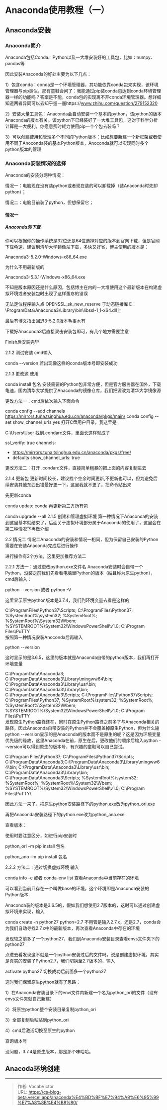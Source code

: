 # Anaconda使用教程（一）

<!--more-->

## Anaconda安装

### Anaconda简介
Anaconda包括Conda、Python以及一大堆安装好的工具包，比如：numpy、pandas等

因此安装Anaconda的好处主要为以下几点：

1）包含conda：conda是一个环境管理器，其功能依靠conda包来实现，该环境管理器与pip类似，那有童鞋会问了：我能通过pip装conda包达到conda环境管理器一样的功能吗？答案是不能，conda包的实现离不开conda环境管理器。想详细知道两者异同可以去知乎遛一遛https://www.zhihu.com/question/279152320

2）安装大量工具包：Anaconda会自动安装一个基本的python，该python的版本Anaconda的版本有关。该python下已经装好了一大堆工具包，这对于科学分析计算是一大便利，你愿意费时耗力使用pip一个个包去装吗？

3）可以创建使用和管理多个不同的Python版本：比如想要新建一个新框架或者使用不同于Anoconda装的基本Python版本，Anoconda就可以实现同时多个python版本的管理

### Anaconda安装情况的选择
Anaconda的安装分两种情况：

情况一：电脑现在没有装python或者现在装的可以卸载掉（装Anaconda时先卸python）；

情况二：电脑目前装了python，但想保留它；

#### 情况一
##### Anaconda的下载
你可以根据你的操作系统是32位还是64位选择对应的版本到官网下载，但是官网下载龟速，建议到清华大学镜像站下载，多快又好省，博主使用的版本是：

Anaconda3-5.2.0-Windows-x86_64.exe

为什么不用最新版的

Anaconda3-5.3.1-Windows-x86_64.exe

不知是版本原因还是什么原因，包括博主在内的一大堆使用这个最新版本在构建虚拟环境或者安装包时出现了这样蛋疼的错误

无法定位程序输入点 OPENSSL_sk_new_reserve 于动态链接库 E：\ProgramData\Anaconda3\Library\bin\libssl-1_1-x64.dll上

最后有博文指出回退3-5.2.0版本毛事木有

下载好Anaconda3后直接双击安装包即可，有几个地方需要注意











Finish后安装完毕

2.1.2 测试安装
cmd输入

conda --version
若出现像这样的conda版本号即安装成功



2.1.3 更改源
使用

conda install 包名
安装需要的Python包非常方便，但是官方服务器在国外，下载龟速，国内清华大学提供了Anaconda的镜像仓库，我们把源改为清华大学镜像源

更改方法一：cmd后依次输入下面命令

conda config --add channels https://mirrors.tuna.tsinghua.edu.cn/anaconda/pkgs/main/
conda config --set show_channel_urls yes
打开C盘用户目录，我这里是

C:\Users\User
找到.condarc文件，里面长这样就成了

ssl_verify: true
channels:
  - https://mirrors.tuna.tsinghua.edu.cn/anaconda/pkgs/free/
  - defaults
show_channel_urls: true

更改方法二：打开 .condarc文件，直接简单粗暴的把上面的内容复制进去

2.1.4 更新包
更新时间较长，建议找个空余时间更新,不更新也可以，但为避免后续安装其他东西出错最好更一下，这里我就不更了，把命令贴出来

先更新conda

conda update conda
再更新第三方所有包

conda upgrade --all
2.1.5 创建和管理虚拟环境
第一种情况下Anaconda的安装到这里基本就结束了，后面关于虚拟环境部分属于Anaconda的使用了，这里会在第二种情况下再做介绍

2.2 情况二
情况二Anaconda的安装和情况一相同，但为保留自己安装的Python需要在安装Anaconda完成后进行操作

进行操作有2个方法，这里更加推荐方法二

2.2.1 方法一：通过更改python.exe文件名
Anaconda安装时会自带一个Python，没装之前我们先看看电脑里Python的版本（姑且称为原生python），cmd后输入：

python --version 或者 python -V


这里显示原生python版本是3.7.4，我们到环境变量去看是这样的

C:\ProgramFiles\Python37\Scripts\;
C:\ProgramFiles\Python37\;
%SystemRoot%\system32;
%SystemRoot%;
%SystemRoot%\System32\Wbem;
%SYSTEMROOT%\System32\WindowsPowerShell\v1.0\;
C:\Program Files\PuTTY\
按照第一种情况安装Anoconda后再输入

python --version


这时显示的是3.6.5，这里的版本就是Anaconda自带的python版本，我们再打开环境变量

C:\ProgramData\Anaconda3;
C:\ProgramData\Anaconda3\Library\mingww64\bin;
C:\ProgramData\Anaconda3\Library\usr\bin;
C:\ProgramData\Anaconda3\Library\bin;
C:\ProgramData\Anaconda3\Scripts;
C:\ProgramFiles\Python37\Scripts\;
C:\ProgramFiles\Python37\;
%SystemRoot%\system32;
%SystemRoot%;
%SystemRoot%\System32\Wbem;
%SYSTEMROOT%\System32\WindowsPowerShell\v1.0\;
C:\Program Files\PuTTY\
发现原生Python路径还在，同时在原生Python路径之前多了与Anaconda相关的路径，因此Anaconda自带安装的Python并不会覆盖掉原生Python，但为什么输python --version显示的是Anaconda的版本而不是原生的呢？这是因为环境变量优先级的缘故，这里Anaconda在前，原生在后，更改他们的顺序后输入python --version可以得到原生的版本号，有兴趣的童鞋可以自己尝试。

C:\Program Files\Python37;
C:\ProgramFiles\Python37\Scripts\;
C:\ProgramData\Anaconda3;C:\ProgramData\Anaconda3\Library\mingww64\bin;
C:\ProgramData\Anaconda3\Library\usr\bin;
C:\ProgramData\Anaconda3\Library\bin;
C:\ProgramData\Anaconda3\Scripts;
%SystemRoot%\system32;
%SystemRoot%;
%SystemRoot%\System32\Wbem;
%SYSTEMROOT%\System32\WindowsPowerShell\v1.0\;
C:\Program Files\PuTTY\


因此方法一来了，把原生python安装路径下的python.exe改为python_ori.exe



再把Anaconda安装路径下的python.exe改为python_ana.exe



查看版本：



使用时要注意区分，如进行pip安装时

python_ori –m pip install 包名

python_ano –m pip install 包名

2.2.2 方法二：通过切换虚拟环境
输入

conda info -e  或者  conda-env list
查看Anaconda中当前存在的环境



可以看到当前只存在一个叫做base的环境，这个环境即是Anaconda安装的Python版本

Anaconda装的版本是3.6.5的，假如我们想使用2.7版本的，这时可以通过创建虚拟环境来实现，输入

conda create -n python27 python=2.7
不用管是输入2.7.x，还是2.7，conda会为我们自动寻找2.7.x中的最新版本，再次查看Anaconda中存在的环境



发现较之前多了一个python27，我们到Anaconda安装目录查看envs文件夹下的python27



点进去看发现这不就是一个python安装过后的文件吗，说是创建虚拟环境，其实是真实的安装了Python2.7，我们切换至2.7版本的，输入

activate python27
切换成功后前面多一个python27



这时我们保留原生python就有了思路：

1）在Anaconda安装目录下的envi文件内新建一个名为python_ori的文件（没有envs文件夹就自己新建）

2）将原生python整个安装目录复制python_ori



3）全部复制后粘贴到python_ori



4）cmd后激活切换至原生的python



查询版本号



没问题，3.7.4是原生版本，那是那个味哈哈。

## Anacoda环境创建



---

> 作者: VocabVictor  
> URL: https://cs-blog-beta.vercel.app/anaconda%E4%BD%BF%E7%94%A8%E6%95%99%E7%A8%8B%E4%B8%80/  

